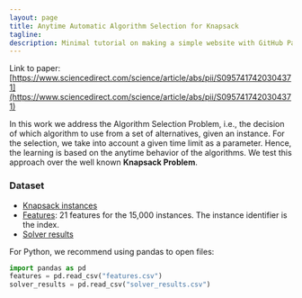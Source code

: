 ```yaml
---
layout: page
title: Anytime Automatic Algorithm Selection for Knapsack
tagline: 
description: Minimal tutorial on making a simple website with GitHub Pages
---
```

Link to paper: [https://www.sciencedirect.com/science/article/abs/pii/S0957417420304371](https://www.sciencedirect.com/science/article/abs/pii/S0957417420304371)

In this work we address the Algorithm Selection Problem, i.e., the decision of which algorithm to use from a set of alternatives, given an instance. For the selection, we take into account a given time limit as a parameter. Hence, the learning is based on the anytime behavior of the algorithms. We test this approach over the well known **Knapsack Problem**.

### Dataset

* [Knapsack instances](https://drive.google.com/drive/folders/1vr-cJKPvfwQpJDqK5S8iokLqjloJ2SCV)
* [Features](https://drive.google.com/file/d/1AQxOkVo2B7ufJbAUsLuY4k6Y_k2iiPID/view): 21 features for the 15,000 instances. The instance identifier is the index.
* [Solver results](https://drive.google.com/file/d/1bqnlNtV6E3Ct76iKyvL6kB3QKEVfIdHX/view)

For Python, we recommend using pandas to open files:
```python
import pandas as pd
features = pd.read_csv("features.csv")
solver_results = pd.read_csv("solver_results.csv")
```
